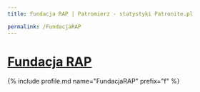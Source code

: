 ```yaml
---
title: Fundacja RAP | Patromierz - statystyki Patronite.pl

permalink: /FundacjaRAP
---
```


# [Fundacja RAP](https://patronite.pl/FundacjaRAP)

{% include profile.md name="FundacjaRAP" prefix="f" %}
